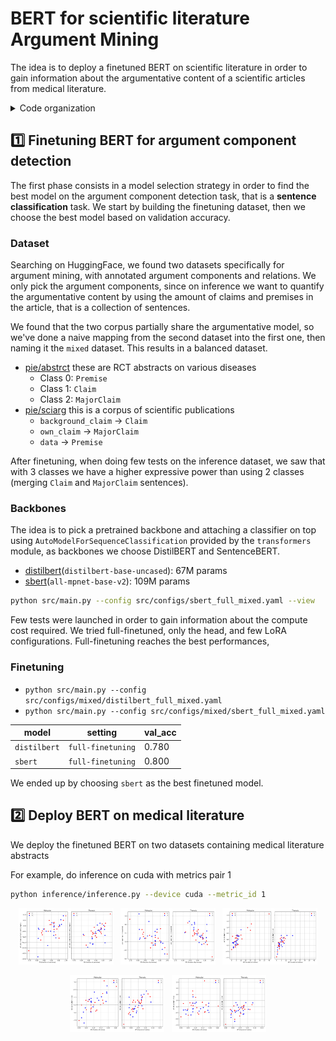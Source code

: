 # BERT for scientific literature Argument Mining

The idea is to deploy a finetuned BERT on scientific literature in order to gain information about the argumentative content of a scientific articles from medical literature.

<details>
<summary>Code organization</summary>

```bash
pip install -r requirements.txt
```

- `data/`
  - `finetuning/` AbstRCT and SciArg datasets, and a merged version of these that will be the actual training dataset
  - `inference/` two sets of medical literature abstracts
- `inference/`
  - `results/`
  - `inference.py` inference main program on articles from medical literature
  - `load_and_eval.py` load validation dataset from training and compute validation accuracy
  - `utils.py` inference utilities
- `src/`
  - `ckps/`
  - `configs/` configuration files divided by dataset
    - Contains `generate_config.py` for automatic configuration files generation
  - `models/` model definitions
  - `results/`
  - `utils/` various utilities in `misc_utils.py` and `train_utils.py`
  - `baseline.py` baseline with base machine learning models to improve
  - `cmd_args.py` main programs arguments
    - `python src/main.py --help`
    - `python src/ftdata.py --help`
  - `ftdata.py` utilities for loading datasets
  - `main.py` main program for finetuning BERT family models
  - `train.py` training loop

```bash
python src/main.py --help
```

</details>


## :one: Finetuning BERT for argument component detection

The first phase consists in a model selection strategy in order to find the best model on the argument component detection task, that is a **sentence classification** task. We start by building the finetuning dataset, then we choose the best model based on validation accuracy.

### Dataset

Searching on HuggingFace, we found two datasets specifically for argument mining, with annotated argument components and relations. We only pick the argument components, since on inference we want to quantify the argumentative content by using the amount of claims and premises in the article, that is a collection of sentences.

We found that the two corpus partially share the argumentative model, so we've done a naive mapping from the second dataset into the first one, then naming it the `mixed` dataset. This results in a balanced dataset.

- [pie/abstrct](https://huggingface.co/datasets/pie/abstrct) these are RCT abstracts on various diseases
  - Class 0: `Premise`
  - Class 1: `Claim`
  - Class 2: `MajorClaim`
- [pie/sciarg](https://huggingface.co/datasets/pie/sciarg) this is a corpus of scientific publications
  - `background_claim` -> `Claim`
  - `own_claim` -> `MajorClaim`
  - `data` -> `Premise`

After finetuning, when doing few tests on the inference dataset, we saw that with 3 classes we have a higher expressive power than using 2 classes (merging `Claim` and `MajorClaim` sentences).

### Backbones

The idea is to pick a pretrained backbone and attaching a classifier on top using `AutoModelForSequenceClassification` provided by the `transformers` module, as backbones we choose DistilBERT and SentenceBERT.

- [distilbert](https://huggingface.co/distilbert/distilbert-base-uncased)(`distilbert-base-uncased`): 67M params
- [sbert](https://huggingface.co/sentence-transformers/all-mpnet-base-v2)(`all-mpnet-base-v2`): 109M params

```bash
python src/main.py --config src/configs/sbert_full_mixed.yaml --view
```

Few tests were launched in order to gain information about the compute cost required. We tried full-finetuned, only the head, and few LoRA configurations. Full-finetuning reaches the best performances, 

<!--
### Baseline

Before starting with finetuning we look for baseline performances. That is we use the two backbones as feature extractors, on top of their representation, we train a logistic regression classifier.

- `python src/baseline.py --dataset mixed --extractor distilbert`
- `python src/baseline.py --dataset mixed --extractor sbert`

| Extractor    | Dataset | `val_acc` |
| ------------ | ------- | --------- |
| `distilbert` | `mixed` | 0.     |
| `sbert`      | `mixed` | 0.     |
-->

### Finetuning

- `python src/main.py --config src/configs/mixed/distilbert_full_mixed.yaml`
- `python src/main.py --config src/configs/mixed/sbert_full_mixed.yaml`

| model        | setting           | val_acc |
| ------------ | ----------------- | ------- |
| `distilbert` | `full-finetuning` | 0.780   |
| `sbert`      | `full-finetuning` | 0.800   |

We ended up by choosing `sbert` as the best finetuned model.


## :two: Deploy BERT on medical literature

We deploy the finetuned BERT on two datasets containing medical literature abstracts

For example, do inference on cuda with metrics pair 1

```bash
python inference/inference.py --device cuda --metric_id 1
```

<p align="middle">
  <img src="inference/results/plot_0.svg", alt="metrics pair 0" width="30%">
  &nbsp;
  <img src="inference/results/plot_1.svg", alt="metrics pair 1" width="30%">
  &nbsp;
  <img src="inference/results/plot_2.svg", alt="metrics pair 2" width="30%">
</p>

<p align="middle">
  <img src="inference/results/plot_3.svg", alt="metrics pair 3" width="30%">
  &nbsp;
  <img src="inference/results/plot_4.svg", alt="metrics pair 4" width="30%">
</p>
